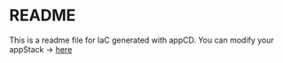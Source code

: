 # README
This is a readme file for IaC generated with appCD.
You can modify your appStack -> [here](http://cloud.stackgen.com/appstacks/acfa75eb-9721-4110-9e9f-819259b8a0ec)
